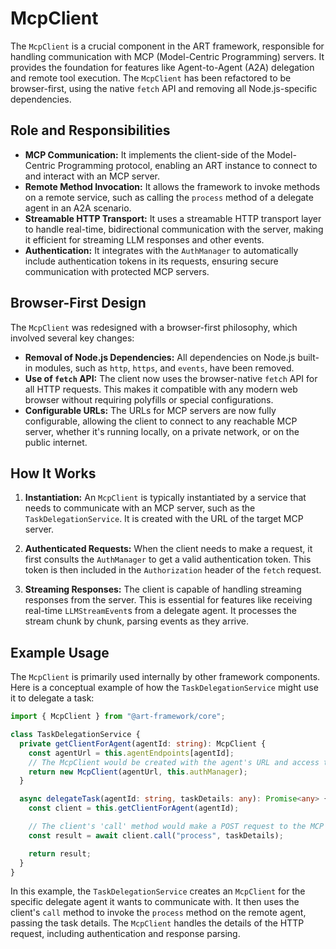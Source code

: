 # McpClient

The `McpClient` is a crucial component in the ART framework, responsible for handling communication with MCP (Model-Centric Programming) servers. It provides the foundation for features like Agent-to-Agent (A2A) delegation and remote tool execution. The `McpClient` has been refactored to be browser-first, using the native `fetch` API and removing all Node.js-specific dependencies.

## Role and Responsibilities

*   **MCP Communication:** It implements the client-side of the Model-Centric Programming protocol, enabling an ART instance to connect to and interact with an MCP server.
*   **Remote Method Invocation:** It allows the framework to invoke methods on a remote service, such as calling the `process` method of a delegate agent in an A2A scenario.
*   **Streamable HTTP Transport:** It uses a streamable HTTP transport layer to handle real-time, bidirectional communication with the server, making it efficient for streaming LLM responses and other events.
*   **Authentication:** It integrates with the `AuthManager` to automatically include authentication tokens in its requests, ensuring secure communication with protected MCP servers.

## Browser-First Design

The `McpClient` was redesigned with a browser-first philosophy, which involved several key changes:

*   **Removal of Node.js Dependencies:** All dependencies on Node.js built-in modules, such as `http`, `https`, and `events`, have been removed.
*   **Use of `fetch` API:** The client now uses the browser-native `fetch` API for all HTTP requests. This makes it compatible with any modern web browser without requiring polyfills or special configurations.
*   **Configurable URLs:** The URLs for MCP servers are now fully configurable, allowing the client to connect to any reachable MCP server, whether it's running locally, on a private network, or on the public internet.

## How It Works

1.  **Instantiation:** An `McpClient` is typically instantiated by a service that needs to communicate with an MCP server, such as the `TaskDelegationService`. It is created with the URL of the target MCP server.

2.  **Authenticated Requests:** When the client needs to make a request, it first consults the `AuthManager` to get a valid authentication token. This token is then included in the `Authorization` header of the `fetch` request.

3.  **Streaming Responses:** The client is capable of handling streaming responses from the server. This is essential for features like receiving real-time `LLMStreamEvent`s from a delegate agent. It processes the stream chunk by chunk, parsing events as they arrive.

## Example Usage

The `McpClient` is primarily used internally by other framework components. Here is a conceptual example of how the `TaskDelegationService` might use it to delegate a task:

```typescript
import { McpClient } from "@art-framework/core";

class TaskDelegationService {
  private getClientForAgent(agentId: string): McpClient {
    const agentUrl = this.agentEndpoints[agentId];
    // The McpClient would be created with the agent's URL and access to the AuthManager
    return new McpClient(agentUrl, this.authManager);
  }

  async delegateTask(agentId: string, taskDetails: any): Promise<any> {
    const client = this.getClientForAgent(agentId);

    // The client's 'call' method would make a POST request to the MCP server
    const result = await client.call("process", taskDetails);

    return result;
  }
}
```

In this example, the `TaskDelegationService` creates an `McpClient` for the specific delegate agent it wants to communicate with. It then uses the client's `call` method to invoke the `process` method on the remote agent, passing the task details. The `McpClient` handles the details of the HTTP request, including authentication and response parsing.